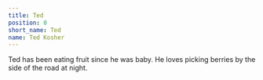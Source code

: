 ```yaml
---
title: Ted
position: 0
short_name: Ted
name: Ted Kosher
---
```


Ted has been eating fruit since he was baby. He loves picking berries by the side of the road at night.

